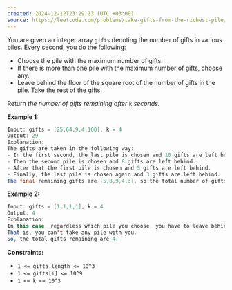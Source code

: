 ```yaml
---
created: 2024-12-12T23:29:23 (UTC +03:00)
source: https://leetcode.com/problems/take-gifts-from-the-richest-pile/description/?envType=daily-question&envId=2024-12-12
---
```

You are given an integer array `gifts` denoting the number of gifts in various piles. Every second, you do the following:

-   Choose the pile with the maximum number of gifts.
-   If there is more than one pile with the maximum number of gifts, choose any.
-   Leave behind the floor of the square root of the number of gifts in the pile. Take the rest of the gifts.

Return _the number of gifts remaining after_ `k` _seconds._


**Example 1:**

``` Java
Input: gifts = [25,64,9,4,100], k = 4
Output: 29
Explanation: 
The gifts are taken in the following way:
- In the first second, the last pile is chosen and 10 gifts are left behind.
- Then the second pile is chosen and 8 gifts are left behind.
- After that the first pile is chosen and 5 gifts are left behind.
- Finally, the last pile is chosen again and 3 gifts are left behind.
The final remaining gifts are [5,8,9,4,3], so the total number of gifts remaining is 29.
```


**Example 2:**

``` Java
Input: gifts = [1,1,1,1], k = 4
Output: 4
Explanation: 
In this case, regardless which pile you choose, you have to leave behind 1 gift in each pile. 
That is, you can't take any pile with you. 
So, the total gifts remaining are 4.
```


**Constraints:**

-   `1 <= gifts.length <= 10^3`
-   `1 <= gifts[i] <= 10^9`
-   `1 <= k <= 10^3`
